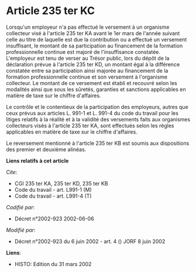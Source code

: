 # Article 235 ter KC

Lorsqu'un employeur n'a pas effectué le versement à un organisme collecteur visé à l'article 235 ter KA avant le 1er mars de
l'année suivant celle au titre de laquelle est due la contribution ou a effectué un versement insuffisant, le montant de sa
participation au financement de la formation professionnelle continue est majoré de l'insuffisance constatée. L'employeur est
tenu de verser au Trésor public, lors du dépôt de la déclaration prévue à l'article 235 ter KD, un montant égal à la
différence constatée entre sa participation ainsi majorée au financement de la formation professionnelle continue et son
versement à l'organisme collecteur. Le montant de ce versement est établi et recouvré selon les modalités ainsi que sous les
sûretés, garanties et sanctions applicables en matière de taxe sur le chiffre d'affaires.

Le contrôle et le contentieux de la participation des employeurs, autres que ceux prévus aux articles L. 991-1 et L. 991-4 du
code du travail pour les litiges relatifs à la réalité et à la validité des versements faits aux organismes collecteurs visés
à l'article 235 ter KA, sont effectués selon les règles applicables en matière de taxe sur le chiffre d'affaires.

Le reversement mentionné à l'article 235 ter KB est soumis aux dispositions des premier et deuxième alinéas.

**Liens relatifs à cet article**

_Cite_:

  - CGI 235 ter KA, 235 ter KD, 235 ter KB
  - Code du travail - art. L991-1 (M)
  - Code du travail - art. L991-4 (T)

_Codifié par_:

  - Décret n°2002-923 2002-06-06

_Modifié par_:

  - Décret n°2002-923 du 6 juin 2002 - art. 4 () JORF 8 juin 2002

**Liens**:

  - HISTO: Edition du 31 mars 2002

